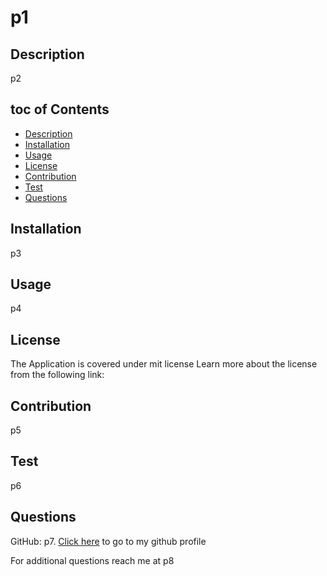 # p1


## Description

p2

## toc of Contents

- [Description](#Description)
- [Installation](#Installation)
- [Usage](#Usage)
- [License](#License)
- [Contribution](#Contribution)
- [Test](#Test)
- [Questions](#Questions)


## Installation

p3

## Usage

p4

## License
The Application is covered under mit  license
Learn more about the license from the following link: 
## Contribution

p5

## Test

p6

## Questions

GitHub: p7. [Click here](https://github.com/p7) to go to my github profile

For additional questions reach me at p8

